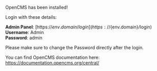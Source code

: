 OpenCMS has been installed!

Login with these details:

**Admin Panel**: [https://${env.domain}/login](https://${env.domain}/login)  
**Username**: Admin  
**Password**: admin

Please make sure to change the Password directly after the login.

You can find OpenCMS documentation here: https://documentation.opencms.org/central/